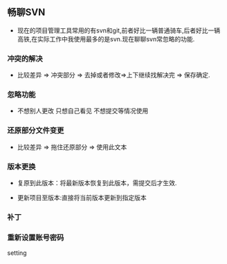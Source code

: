 ## 畅聊SVN
- 现在的项目管理工具常用的有svn和git,前者好比一辆普通骑车,后者好比一辆高铁,在实际工作中我使用最多的是svn.现在聊聊svn常忽略的功能.

### 冲突的解决
- 比较差异 => 冲突部分 => 去掉或者修改=>上下继续找解决完 => 保存确定.

### 忽略功能
- 不想别人更改 只想自己看见 不想提交等情况使用


### 还原部分文件变更
- 比较差异 => 拖住还原部分 => 使用此文本

### 版本更换

- 复原到此版本：将最新版本恢复到此版本，需提交后才生效.

- 更新项目至版本:直接将当前版本更新到指定版本

### 补丁

### 重新设置账号密码
setting
###
